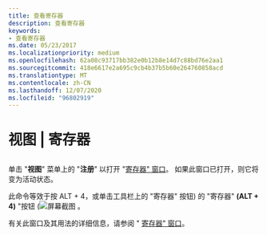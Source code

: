 ```yaml
---
title: 查看寄存器
description: 查看寄存器
keywords:
- 查看寄存器
ms.date: 05/23/2017
ms.localizationpriority: medium
ms.openlocfilehash: 62a08c93717bb382e0b12b8e14d7c88bd76e2aa1
ms.sourcegitcommit: 418e6617e2a695c9cb4b37b5b60e264760858acd
ms.translationtype: MT
ms.contentlocale: zh-CN
ms.lasthandoff: 12/07/2020
ms.locfileid: "96802919"
---
```

# <a name="view--registers"></a>视图 | 寄存器


## <span id="ddk_view_registers_dbg"></span><span id="DDK_VIEW_REGISTERS_DBG"></span>


单击 "**视图**" 菜单上的 "**注册**" 以打开 "[寄存器" 窗口](registers-window.md)。 如果此窗口已打开，则它将变为活动状态。

此命令等效于按 ALT + 4，或单击工具栏上的 "寄存器" 按钮) 的 "寄存器" **(ALT + 4)** "按钮 (![ 屏幕截图 ](images/tbreg.png) 。

有关此窗口及其用法的详细信息，请参阅 " [寄存器" 窗口](registers-window.md)。

 

 





